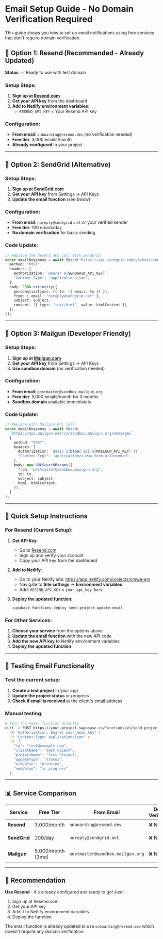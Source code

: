 # Email Setup Guide - No Domain Verification Required

This guide shows you how to set up email notifications using free services that don't require domain verification.

## 🚀 Option 1: Resend (Recommended - Already Updated)

**Status**: ✅ Ready to use with test domain

### Setup Steps:

1. **Sign up at [Resend.com](https://resend.com)**
2. **Get your API key** from the dashboard
3. **Add to Netlify environment variables**:
   - `RESEND_API_KEY` = Your Resend API key

### Configuration:

- **From email**: `onboarding@resend.dev` (no verification needed)
- **Free tier**: 3,000 emails/month
- **Already configured** in your project

---

## 📧 Option 2: SendGrid (Alternative)

### Setup Steps:

1. **Sign up at [SendGrid.com](https://sendgrid.com)**
2. **Get your API key** from Settings → API Keys
3. **Update the email function** (see below)

### Configuration:

- **From email**: `noreply@sendgrid.net` or your verified sender
- **Free tier**: 100 emails/day
- **No domain verification** for basic sending

### Code Update:

```typescript
// Replace the Resend API call with SendGrid
const emailResponse = await fetch("https://api.sendgrid.com/v3/mail/send", {
  method: "POST",
  headers: {
    Authorization: `Bearer ${SENDGRID_API_KEY}`,
    "Content-Type": "application/json",
  },
  body: JSON.stringify({
    personalizations: [{ to: [{ email: to }] }],
    from: { email: "noreply@sendgrid.net" },
    subject: subject,
    content: [{ type: "text/html", value: htmlContent }],
  }),
});
```

---

## 📮 Option 3: Mailgun (Developer Friendly)

### Setup Steps:

1. **Sign up at [Mailgun.com](https://mailgun.com)**
2. **Get your API key** from Settings → API Keys
3. **Use sandbox domain** (no verification needed)

### Configuration:

- **From email**: `postmaster@sandbox.mailgun.org`
- **Free tier**: 5,000 emails/month for 3 months
- **Sandbox domain** available immediately

### Code Update:

```typescript
// Replace with Mailgun API call
const emailResponse = await fetch(
  `https://api.mailgun.net/v3/sandbox.mailgun.org/messages`,
  {
    method: "POST",
    headers: {
      Authorization: `Basic ${btoa(`api:${MAILGUN_API_KEY}`)}`,
      "Content-Type": "application/x-www-form-urlencoded",
    },
    body: new URLSearchParams({
      from: "postmaster@sandbox.mailgun.org",
      to: to,
      subject: subject,
      html: htmlContent,
    }),
  }
);
```

---

## 🔧 Quick Setup Instructions

### For Resend (Current Setup):

1. **Get API Key**:

   - Go to [Resend.com](https://resend.com)
   - Sign up and verify your account
   - Copy your API key from the dashboard

2. **Add to Netlify**:

   - Go to your Netlify site: https://app.netlify.com/projects/cmwa-em
   - Navigate to **Site settings** → **Environment variables**
   - Add: `RESEND_API_KEY` = `your_api_key_here`

3. **Deploy the updated function**:
   ```bash
   supabase functions deploy send-project-update-email
   ```

### For Other Services:

1. **Choose your service** from the options above
2. **Update the email function** with the new API code
3. **Add the new API key** to Netlify environment variables
4. **Deploy the updated function**

---

## 🧪 Testing Email Functionality

### Test the current setup:

1. **Create a test project** in your app
2. **Update the project status** or progress
3. **Check if email is received** at the client's email address

### Manual testing:

```bash
# Test the email function directly
curl -X POST https://your-project.supabase.co/functions/v1/send-project-update-email \
  -H "Authorization: Bearer your_anon_key" \
  -H "Content-Type: application/json" \
  -d '{
    "to": "test@example.com",
    "clientName": "Test Client",
    "projectName": "Test Project",
    "updateType": "status",
    "oldValue": "planning",
    "newValue": "in_progress"
  }'
```

---

## 📊 Service Comparison

| Service      | Free Tier         | From Email                       | Domain Verification | Setup Difficulty |
| ------------ | ----------------- | -------------------------------- | ------------------- | ---------------- |
| **Resend**   | 3,000/month       | `onboarding@resend.dev`          | ❌ No               | ⭐ Easy          |
| **SendGrid** | 100/day           | `noreply@sendgrid.net`           | ❌ No               | ⭐⭐ Medium      |
| **Mailgun**  | 5,000/month (3mo) | `postmaster@sandbox.mailgun.org` | ❌ No               | ⭐⭐ Medium      |

---

## 🎯 Recommendation

**Use Resend** - it's already configured and ready to go! Just:

1. Sign up at Resend.com
2. Get your API key
3. Add it to Netlify environment variables
4. Deploy the function

The email function is already updated to use `onboarding@resend.dev` which doesn't require any domain verification.
